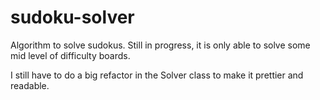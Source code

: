 # sudoku-solver
Algorithm to solve sudokus. Still in progress, it is only able to solve some mid level of difficulty boards.

I still have to do a big refactor in the Solver class to make it prettier and readable.

